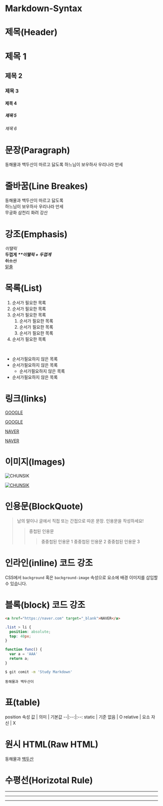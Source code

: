 # Markdown-Syntax

# 제목(Header)

# 제목 1
## 제목 2
### 제목 3
#### 제목 4
##### 제목 5
###### 제목 6


# 문장(Paragraph)

동해물과 백두산이 마르고 닳도록 
하느님이 보우하사 우리나라 만세

# 줄바꿈(Line Breakes)
동해물과 백두산이 마르고 닳도록   
하느님이 보우하사 우리나라 만세<br/>
무궁화 삼천리 화려 강산

# 강조(Emphasis)
_이탤릭_   
**두껍게** 
**_**이탤릭 + 두껍게_**  
~~취소선~~  
<u>밑줄</u>

# 목록(List)
1. 순서가 필요한 목록
1. 순서가 필요한 목록
1. 순서가 필요한 목록
    1. 순서가 필요한 목록
    1. 순서가 필요한 목록
    1. 순서가 필요한 목록
1. 순서가 필요한 목록  
</br>

- 순서가필요하지 않은 목록
- 순서가필요하지 않은 목록
  - 순서가필요하지 않은 목록
- 순서가필요하지 않은 목록


# 링크(links)
<a href="https://google.com">GOOGLE</a>

[GOOGLE](https://google.com)

<a href="https://naver.com" title="NAVER로 이동!">NAVER</a>

[NAVER](https://naver.com "NAVER로 이동!")

# 이미지(Images)

![CHUNSIK](https://item.kakaocdn.net/do/b5d3d6a7b67fbf5afdaffb79fffbf8b18f324a0b9c48f77dbce3a43bd11ce785)

[![CHUNSIK](https://item.kakaocdn.net/do/b5d3d6a7b67fbf5afdaffb79fffbf8b18f324a0b9c48f77dbce3a43bd11ce785)](https://www.google.com/)

# 인용문(BlockQuote)
> 남의 말이나 글에서 직접 또는 간접으로 따온 문장.
> 인용문을 작성하세요!
>> 중첩된 인용문
>>> 중중첩된 인용문 1
>>> 중중첩된 인용문 2
>>> 중중첩된 인용문 3

# 인라인(inline) 코드 강조
CSS에서 `background` 혹은 `background-image` 속성으로 요소에 배경 이미지를 삽입할 수 있습니다.

# 블록(block) 코드 강조

```html
<a href="https://naver.com" target="_blank">NAVER</a>
```

```css
.list > li {
  position: absolute;
  top: 40px;
}
```

```javascript
function func() {
  var a = 'AAA'
  return a;
}
```

```bash
$ git comit -m 'Study Markdown'
```

```plaintext
동해물과 백두산이
```

# 표(table)

position 속성
값 | 의미 | 기본값
--|:--:|:--:
static | 기준 없음 | O
relative | 요소 자신 | X


# 원시 HTML(Raw HTML)
동해물과 <span style="text-decoration: underline;">백두산</span>


# 수평선(Horizotal Rule)

---
***
___
